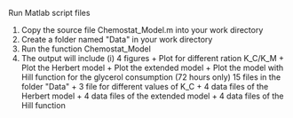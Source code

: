 Run Matlab script files
  1. Copy the source file Chemostat_Model.m into your work directory
  2. Create a folder named "Data" in your work directory
  2. Run the function Chemostat_Model
  3. The output will include
      (i) 4 figures
            + Plot for different ration K_C/K_M
            + Plot the Herbert model
            + Plot the extended model
            + Plot the model with Hill function for the glycerol consumption (72 hours only)
      15 files in the folder "Data"
            + 3 file for different values of K_C
            + 4 data files of the Herbert model
            + 4 data files of the extended model
            + 4 data files of the Hill function
